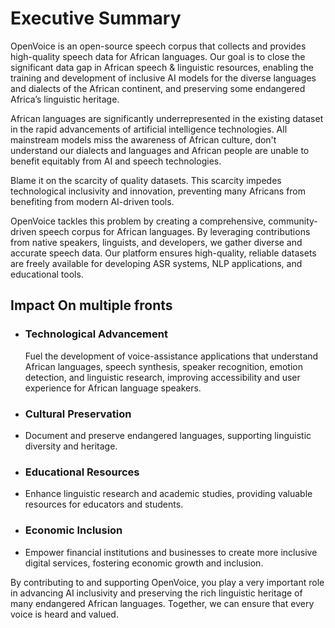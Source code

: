 # Executive Summary

OpenVoice is an open-source speech corpus that collects and provides high-quality speech data for African languages. Our goal is to close the significant data gap in African speech & linguistic resources, enabling the training and development of inclusive AI models for the diverse languages and dialects of the African continent, and preserving some endangered Africa’s linguistic heritage.

African languages are significantly underrepresented in the existing dataset in the rapid advancements of artificial intelligence technologies. All mainstream models miss the awareness of African culture, don't understand our dialects and languages and African people are unable to benefit equitably from AI and speech technologies. 

Blame it on the scarcity of quality datasets. This scarcity impedes technological inclusivity and innovation, preventing many Africans from benefiting from modern AI-driven tools.

OpenVoice tackles this problem by creating a comprehensive, community-driven speech corpus for African languages. By leveraging contributions from native speakers, linguists, and developers, we gather diverse and accurate speech data. Our platform ensures high-quality, reliable datasets are freely available for developing ASR systems, NLP applications, and educational tools.

## Impact On multiple fronts

- ### Technological Advancement
  Fuel the development of voice-assistance  applications that understand African languages, speech synthesis, speaker recognition, emotion detection, and linguistic research, improving accessibility and user experience for African language speakers.
- ### Cultural Preservation
- Document and preserve endangered languages, supporting linguistic diversity and heritage.
- ### Educational Resources
- Enhance linguistic research and academic studies, providing valuable resources for educators and students.
- ### Economic Inclusion
-  Empower financial institutions and businesses to create more inclusive digital services, fostering economic growth and inclusion.

By contributing to and supporting OpenVoice, you play a very important role in advancing AI inclusivity and preserving the rich linguistic heritage of many endangered African languages. Together, we can ensure that every voice is heard and valued.
